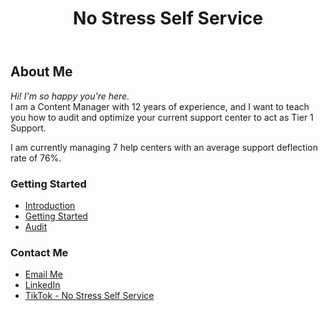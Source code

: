 <header>

# No Stress Self Service

</header>

## About Me

_Hi! I'm so happy you're here._
<br>
I am a Content Manager with 12 years of experience, and I want to teach you how to audit and optimize your current support center to act as Tier 1 Support.

I am currently managing 7 help centers with an average support deflection rate of 76%. 

### Getting Started
- <a href="./pages/Introduction.md">Introduction</a>
- <a href="./pages/Getting Started.md">Getting Started</a>
- <a href=".pages/Audit.md">Audit</a>

### Contact Me
- <a href="mailto:gracebrunina@gmail.com">Email Me</a>
- <a href="https://www.linkedin.com/in/gracebrunina">LinkedIn</a>
- <a href="https://www.tiktok.com/@nostressselfservice">TikTok - No Stress Self Service</a>
